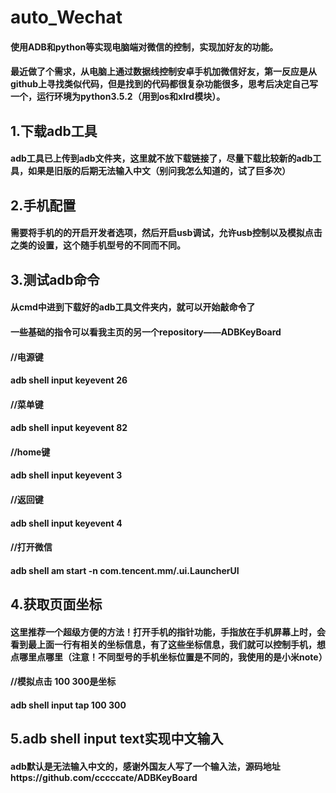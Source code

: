# auto_Wechat
#### 使用ADB和python等实现电脑端对微信的控制，实现加好友的功能。
#### 最近做了个需求，从电脑上通过数据线控制安卓手机加微信好友，第一反应是从github上寻找类似代码，但是找到的代码都很复杂功能很多，思考后决定自己写一个，运行环境为python3.5.2（用到os和xlrd模块）。
## 1.下载adb工具
#### adb工具已上传到adb文件夹，这里就不放下载链接了，尽量下载比较新的adb工具，如果是旧版的后期无法输入中文（别问我怎么知道的，试了巨多次）
## 2.手机配置
#### 需要将手机的的开启开发者选项，然后开启usb调试，允许usb控制以及模拟点击之类的设置，这个随手机型号的不同而不同。 
## 3.测试adb命令
#### 从cmd中进到下载好的adb工具文件夹内，就可以开始敲命令了
#### 一些基础的指令可以看我主页的另一个repository——ADBKeyBoard
#### //电源键
#### adb shell input keyevent 26
#### //菜单键
#### adb shell input keyevent 82
#### //home键
#### adb shell input keyevent 3
#### //返回键
#### adb shell input keyevent 4
#### //打开微信
#### adb shell am start -n com.tencent.mm/.ui.LauncherUI
## 4.获取页面坐标
#### 这里推荐一个超级方便的方法！打开手机的指针功能，手指放在手机屏幕上时，会看到最上面一行有相关的坐标信息，有了这些坐标信息，我们就可以控制手机，想点哪里点哪里（注意！不同型号的手机坐标位置是不同的，我使用的是小米note）
#### //模拟点击 100 300是坐标
#### adb shell input tap 100 300
## 5.adb shell input text实现中文输入
#### adb默认是无法输入中文的，感谢外国友人写了一个输入法，源码地址https://github.com/cccccate/ADBKeyBoard
####
####
####
####
